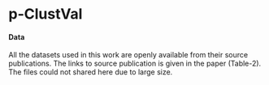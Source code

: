 # p-ClustVal


#### Data

All the datasets used in this work are openly available from their source publications. The links to source publication is given in the paper (Table-2). The files could not shared here due to large size.

